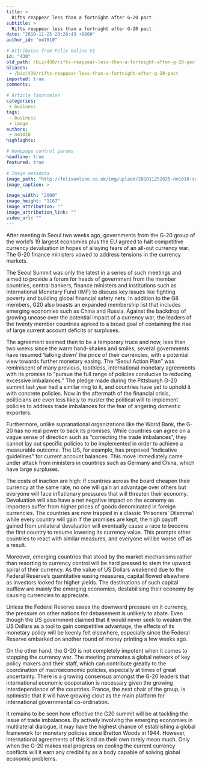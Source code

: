 ```yaml
---
title: >
  Rifts reappear less than a fortnight after G-20 pact
subtitle: >
  Rifts reappear less than a fortnight after G-20 pact
date: "2010-11-25 20:26:43 +0000"
author_id: "nm1010"

# Attributes from Felix Online V1
id: "430"
old_path: /biz/430/rifts-reappear-less-than-a-fortnight-after-g-20-pact
aliases:
 - /biz/430/rifts-reappear-less-than-a-fortnight-after-g-20-pact
imported: true
comments:

# Article Taxonomies
categories:
 - business
tags:
 - business
 - image
authors:
 - nm1010
highlights:

# Homepage control params
headline: true
featured: true

# Image metadata
image_path: "http://felixonline.co.uk/img/upload/201011252025-nm1010-seoulsum.jpg"
image_caption: >

image_width: "2000"
image_height: "1167"
image_attribution: ""
image_attribution_link: ""
video_url: ""
---
```


After meeting in Seoul two weeks ago, governments from the G-20 group of the world’s 19 largest economies plus the EU agreed to halt competitive currency devaluation in hopes of allaying fears of an all-out currency war. The G-20 finance ministers vowed to address tensions in the currency markets.

The Seoul Summit was only the latest in a series of such meetings and aimed to provide a forum for heads of government from the member countries, central bankers, finance ministers and institutions such as International Monetary Fund (IMF) to discuss key issues like fighting poverty and building global financial safety nets. In addition to the G8 members, G20 also boasts an expanded membership list that includes emerging economies such as China and Russia. Against the backdrop of growing unease over the potential impact of a currency war, the leaders of the twenty member countries agreed to a broad goal of containing the rise of large current account deficits or surpluses.

The agreement seemed then to be a temporary truce and now, less than two weeks since the warm hand-shakes and smiles, several governments have resumed ‘talking down’ the price of their currencies, with a potential view towards further monetary easing. The “Seoul Action Plan” was reminiscent of many previous, toothless, international monetary agreements with its promise to “pursue the full range of policies conducive to reducing excessive imbalances.” The pledge made during the Pittsburgh G-20 summit last year had a similar ring to it, and countries have yet to uphold it with concrete policies. Now in the aftermath of the financial crisis, politicians are even less likely to muster the political will to implement policies to address trade imbalances for the fear of angering domestic exporters.

Furthermore, unlike supranational organizations like the World Bank, the G-20 has no real power to back its promises. While countries can agree on a vague sense of direction such as “correcting the trade imbalances”, they cannot lay out specific policies to be implemented in order to achieve a measurable outcome. The US, for example, has proposed “indicative guidelines” for current account balances. This move immediately came under attack from ministers in countries such as Germany and China, which have large surpluses.

The costs of inaction are high: if countries across the board cheapen their currency at the same rate, no one will gain an advantage over others but everyone will face inflationary pressures that will threaten their economy. Devaluation will also have a net negative impact on the economy as importers suffer from higher prices of goods denominated in foreign currencies. The countries are now trapped in a classic ‘Prisoners’ Dilemma’: while every country will gain if the promises are kept, the high payoff gained from unilateral devaluation will eventually cause a race to become the first country to resume lowering its currency value. This prompts other countries to react with similar measures, and everyone will be worse off as a result.

Moreover, emerging countries that stood by the market mechanisms rather than resorting to currency control will be hard pressed to stem the upward spiral of their currency. As the value of US Dollars weakened due to the Federal Reserve’s quantitative easing measures, capital flowed elsewhere as investors looked for higher yields. The destinations of such capital outflow are mainly the emerging economies, destabilising their economy by causing currencies to appreciate.

Unless the Federal Reserve eases the downward pressure on it currency, the pressure on other nations for debasement is unlikely to abate. Even though the US government claimed that it would never seek to weaken the US Dollars as a tool to gain competitive advantage, the effects of its monetary policy will be keenly felt elsewhere, especially since the Federal Reserve embarked on another round of money printing a few weeks ago.

On the other hand, the G-20 is not completely impotent when it comes to stopping the currency war. The meeting promotes a global network of key policy makers and their staff, which can contribute greatly to the coordination of macroeconomic policies, especially at times of great uncertainty. There is a growing consensus amongst the G-20 leaders that international economic cooperation is necessary given the growing interdependence of the countries. France, the next chair of the group, is optimistic that it will have growing clout as the main platform for international governmental co-ordination.

It remains to be seen how effective the G20 summit will be at tackling the issue of trade imbalances. By actively involving the emerging economies in multilateral dialogue, it may have the highest chance of establishing a global framework for monetary policies since Bretton Woods in 1944. However, international agreements of this kind on their own rarely mean much. Only when the G-20 makes real progress on cooling the current currency conflicts will it earn any credibility as a body capable of solving global economic problems.
